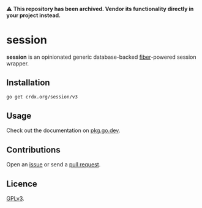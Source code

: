 ⚠️ **This repository has been archived. Vendor its functionality directly in your project instead.**

# session

**session** is an opinionated generic database-backed [fiber](https://github.com/gofiber/fiber)-powered session wrapper.

## Installation

```sh
go get crdx.org/session/v3
```

## Usage

Check out the documentation on [pkg.go.dev](https://pkg.go.dev/crdx.org/session).

## Contributions

Open an [issue](https://github.com/crdx/session/issues) or send a [pull request](https://github.com/crdx/session/pulls).

## Licence

[GPLv3](LICENCE).
